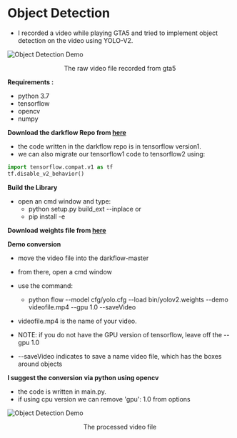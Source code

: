 # Object Detection

- I recorded a video while playing GTA5 and tried to implement object detection on the video using YOLO-V2.




![Object Detection Demo](dataset/gta52.gif)
<center>The raw video file recorded from gta5</center>




**Requirements :**
- python 3.7
- tensorflow 
- opencv
- numpy

**Download the darkflow Repo from [here](https://github.com/thtrieu/darkflow)**
- the code written  in the darkflow repo is in tensorflow version1.
- we can also migrate our tensorflow1 code to tensorflow2 using:
```python
import tensorflow.compat.v1 as tf
tf.disable_v2_behavior()
```


**Build the Library**
- open an cmd window and type:
  - python setup.py build_ext --inplace
  or
  - pip install -e 

**Download weights file from [here](https://pjreddie.com/darknet/yolov2/)**


**Demo conversion**
- move the video file into the darkflow-master
- from there, open a cmd window
- use the command: 
    - python flow --model cfg/yolo.cfg --load bin/yolov2.weights --demo videofile.mp4 --gpu 1.0 --saveVideo

- videofile.mp4 is the name of your video.
- NOTE: if you do not have the GPU version of tensorflow, leave off the --gpu 1.0
- --saveVideo indicates to save a name video file, which has the boxes around objects

**I suggest the conversion via python using opencv**
- the code is written in main.py.
- if using cpu version we can remove 'gpu': 1.0 from options

![Object Detection Demo](output/output1.gif)
<center>The processed video file</center>
